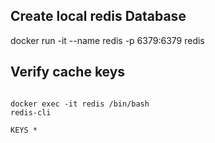 ## Create local redis Database

docker run -it --name redis -p 6379:6379 redis


## Verify cache keys 
```

docker exec -it redis /bin/bash
redis-cli

KEYS *

```







